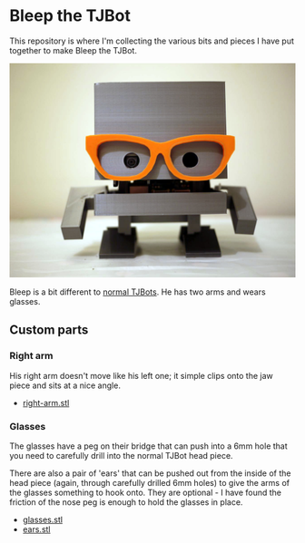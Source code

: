 # Bleep the TJBot

This repository is where I'm collecting the various bits and pieces I have put
together to make Bleep the TJBot.

![](images/bleep-front.jpg)

Bleep is a bit different to [normal TJBots](https://ibmtjbot.github.io/). He has two arms and
wears glasses.

## Custom parts

### Right arm

 His right arm doesn't move like his left one; it simple clips onto the jaw piece
 and sits at a nice angle.

  - [right-arm.stl](parts/right-arm.stl)

### Glasses

The glasses have a peg on their bridge that can push into a 6mm hole that you
need to carefully drill into the normal TJBot head piece.

There are also a pair of 'ears' that can be pushed out from the inside of the
head piece (again, through carefully drilled 6mm holes) to give the arms of the
glasses something to hook onto. They are optional - I have found the friction
of the nose peg is enough to hold the glasses in place.

  - [glasses.stl](parts/glasses.stl)
  - [ears.stl](parts/ears.stl)
